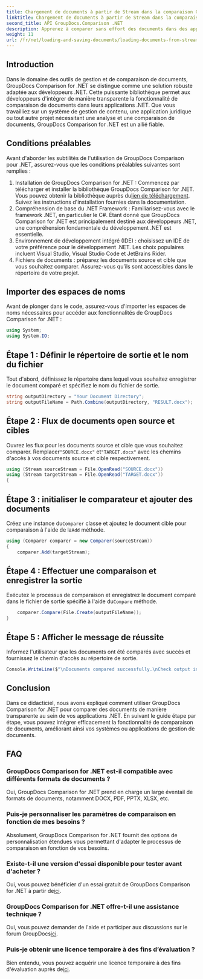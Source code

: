```yaml
---
title: Chargement de documents à partir de Stream dans la comparaison GroupDocs pour .NET
linktitle: Chargement de documents à partir de Stream dans la comparaison GroupDocs pour .NET
second_title: API GroupDocs.Comparison .NET
description: Apprenez à comparer sans effort des documents dans des applications .NET à l'aide de GroupDocs Comparison, une puissante bibliothèque .NET.
weight: 11
url: /fr/net/loading-and-saving-documents/loading-documents-from-stream/
---
```

## Introduction
Dans le domaine des outils de gestion et de comparaison de documents, GroupDocs Comparison for .NET se distingue comme une solution robuste adaptée aux développeurs .NET. Cette puissante bibliothèque permet aux développeurs d'intégrer de manière transparente la fonctionnalité de comparaison de documents dans leurs applications .NET. Que vous travailliez sur un système de gestion de contenu, une application juridique ou tout autre projet nécessitant une analyse et une comparaison de documents, GroupDocs Comparison for .NET est un allié fiable.
## Conditions préalables
Avant d'aborder les subtilités de l'utilisation de GroupDocs Comparison pour .NET, assurez-vous que les conditions préalables suivantes sont remplies :
1.  Installation de GroupDocs Comparison for .NET : Commencez par télécharger et installer la bibliothèque GroupDocs Comparison for .NET. Vous pouvez obtenir la bibliothèque auprès du[lien de téléchargement](https://releases.groupdocs.com/comparison/net/). Suivez les instructions d'installation fournies dans la documentation.
2. Compréhension de base du .NET Framework : Familiarisez-vous avec le framework .NET, en particulier le C#. Étant donné que GroupDocs Comparison for .NET est principalement destiné aux développeurs .NET, une compréhension fondamentale du développement .NET est essentielle.
3. Environnement de développement intégré (IDE) : choisissez un IDE de votre préférence pour le développement .NET. Les choix populaires incluent Visual Studio, Visual Studio Code et JetBrains Rider.
4. Fichiers de documents : préparez les documents source et cible que vous souhaitez comparer. Assurez-vous qu’ils sont accessibles dans le répertoire de votre projet.

## Importer des espaces de noms
Avant de plonger dans le code, assurez-vous d'importer les espaces de noms nécessaires pour accéder aux fonctionnalités de GroupDocs Comparison for .NET :
```csharp
using System;
using System.IO;
```
## Étape 1 : Définir le répertoire de sortie et le nom du fichier
Tout d'abord, définissez le répertoire dans lequel vous souhaitez enregistrer le document comparé et spécifiez le nom du fichier de sortie.
```csharp
string outputDirectory = "Your Document Directory";
string outputFileName = Path.Combine(outputDirectory, "RESULT.docx");
```
## Étape 2 : Flux de documents open source et cibles
 Ouvrez les flux pour les documents source et cible que vous souhaitez comparer. Remplacer`"SOURCE.docx"` et`"TARGET.docx"` avec les chemins d'accès à vos documents source et cible respectivement.
```csharp
using (Stream sourceStream = File.OpenRead("SOURCE.docx"))
using (Stream targetStream = File.OpenRead("TARGET.docx"))
{
```
## Étape 3 : initialiser le comparateur et ajouter des documents
 Créez une instance du`Comparer` classe et ajoutez le document cible pour comparaison à l'aide de la`Add` méthode.
```csharp
using (Comparer comparer = new Comparer(sourceStream))
{
    comparer.Add(targetStream);
```
## Étape 4 : Effectuer une comparaison et enregistrer la sortie
 Exécutez le processus de comparaison et enregistrez le document comparé dans le fichier de sortie spécifié à l'aide du`Compare` méthode.
```csharp
    comparer.Compare(File.Create(outputFileName));
}
```
## Étape 5 : Afficher le message de réussite
Informez l'utilisateur que les documents ont été comparés avec succès et fournissez le chemin d'accès au répertoire de sortie.
```csharp
Console.WriteLine($"\nDocuments compared successfully.\nCheck output in {outputDirectory}.");
```

## Conclusion
Dans ce didacticiel, nous avons expliqué comment utiliser GroupDocs Comparison for .NET pour comparer des documents de manière transparente au sein de vos applications .NET. En suivant le guide étape par étape, vous pouvez intégrer efficacement la fonctionnalité de comparaison de documents, améliorant ainsi vos systèmes ou applications de gestion de documents.
## FAQ
### GroupDocs Comparison for .NET est-il compatible avec différents formats de documents ?
Oui, GroupDocs Comparison for .NET prend en charge un large éventail de formats de documents, notamment DOCX, PDF, PPTX, XLSX, etc.
### Puis-je personnaliser les paramètres de comparaison en fonction de mes besoins ?
Absolument, GroupDocs Comparison for .NET fournit des options de personnalisation étendues vous permettant d'adapter le processus de comparaison en fonction de vos besoins.
### Existe-t-il une version d'essai disponible pour tester avant d'acheter ?
 Oui, vous pouvez bénéficier d'un essai gratuit de GroupDocs Comparison for .NET à partir de[ici](https://releases.groupdocs.com/).
### GroupDocs Comparison for .NET offre-t-il une assistance technique ?
Oui, vous pouvez demander de l'aide et participer aux discussions sur le forum GroupDocs[ici](https://forum.groupdocs.com/c/comparison/12).
### Puis-je obtenir une licence temporaire à des fins d’évaluation ?
 Bien entendu, vous pouvez acquérir une licence temporaire à des fins d'évaluation auprès de[ici](https://purchase.groupdocs.com/temporary-license/).